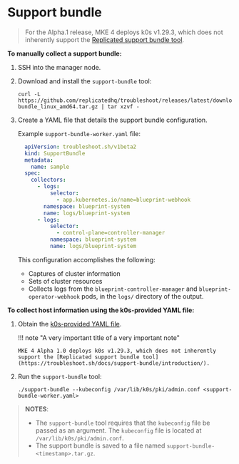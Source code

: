 # Support bundle

>For the Alpha.1 release, MKE 4 deploys k0s v1.29.3, which does not inherently
support the [Replicated support bundle
tool](https://troubleshoot.sh/docs/support-bundle/introduction/).

**To manually collect a support bundle:**

1. SSH into the manager node.
2. Download and install the `support-bundle` tool:

   ```shell
   curl -L https://github.com/replicatedhq/troubleshoot/releases/latest/download/support-bundle_linux_amd64.tar.gz | tar xzvf -
   ```
3. Create a YAML file that details the support bundle configuration.

   Example `support-bundle-worker.yaml` file:

   ```yaml
     apiVersion: troubleshoot.sh/v1beta2
     kind: SupportBundle
     metadata:
       name: sample
     spec:
       collectors:
         - logs:
             selector:
               - app.kubernetes.io/name=blueprint-webhook
           namespace: blueprint-system
           name: logs/blueprint-system
         - logs:
             selector:
               - control-plane=controller-manager
             namespace: blueprint-system
             name: logs/blueprint-system
     ```

     This configuration accomplishes the following:

     - Captures of cluster information
     - Sets of cluster resources
     - Collects logs from the `blueprint-controller-manager` and
       `blueprint-operator-webhook` pods, in the `logs/` directory of the
       output.

**To collect host information using the k0s-provided YAML file:**

1. Obtain the [k0s-provided YAML
   file](https://docs.k0sproject.io/stable/support-bundle-worker.yaml).

   !!! note "A very important title of a very important note"

       MKE 4 Alpha 1.0 deploys k0s v1.29.3, which does not inherently support the [Replicated support bundle tool] (https://troubleshoot.sh/docs/support-bundle/introduction/).

2. Run the `support-bundle` tool:

    ```shell
    ./support-bundle --kubeconfig /var/lib/k0s/pki/admin.conf <support-bundle-worker.yaml>
    ```

>**NOTES**:
>- The `support-bundle` tool requires that the `kubeconfig` file be passed as
>  an argument. The `kubeconfig` file is located at
>  `/var/lib/k0s/pki/admin.conf`.
>- The support bundle is saved to a file named `support-bundle-<timestamp>.tar.gz`.